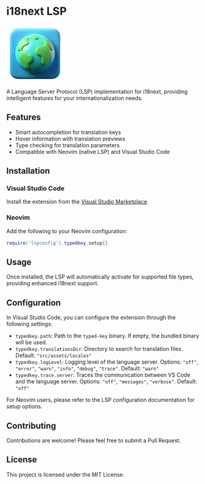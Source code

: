 # i18next LSP

![TypedKey Logo](https://github.com/igorsheg/typed-key/blob/main/res/icon.png?raw=true)

A Language Server Protocol (LSP) implementation for i18next, providing intelligent features for your internationalization needs.

## Features

- Smart autocompletion for translation keys
- Hover information with translation previews
- Type checking for translation parameters
- Compatible with Neovim (native LSP) and Visual Studio Code

## Installation

### Visual Studio Code

Install the extension from the [Visual Studio Marketplace](https://marketplace.visualstudio.com/items?itemName=igorsheg.typed-key).

### Neovim

Add the following to your Neovim configuration:

```lua
require('lspconfig').typedkey.setup{}
```

## Usage

Once installed, the LSP will automatically activate for supported file types, providing enhanced i18next support.

## Configuration

In Visual Studio Code, you can configure the extension through the following settings:

- `typedkey.path`: Path to the `typed-key` binary. If empty, the bundled binary will be used.
- `typedkey.translationsDir`: Directory to search for translation files. Default: `"src/assets/locales"`
- `typedkey.logLevel`: Logging level of the language server. Options: `"off"`, `"error"`, `"warn"`, `"info"`, `"debug"`, `"trace"`. Default: `"warn"`
- `typedkey.trace.server`: Traces the communication between VS Code and the language server. Options: `"off"`, `"messages"`, `"verbose"`. Default: `"off"`

For Neovim users, please refer to the LSP configuration documentation for setup options.

## Contributing

Contributions are welcome! Please feel free to submit a Pull Request.

## License

This project is licensed under the MIT License.
